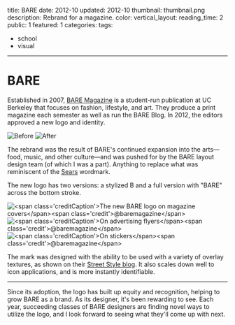 title: BARE
date: 2012-10
updated: 2012-10
thumbnail: thumbnail.png
description: Rebrand for a magazine.
color:
vertical_layout:
reading_time: 2
public: 1
featured: 1
categories:
tags:
- school
- visual
---

# BARE

Established in 2007, [BARE Magazine](http://www.baremagazine.org/) is a student-run publication at UC Berkeley that focuses on fashion, lifestyle, and art. They produce a print magazine each semester as well as run the BARE Blog. In 2012, the editors approved a new logo and identity.

<img class="faded" src="old-logo.png" alt="Before">
<img class="faded" src="new-logo-wide.svg" alt="After">

The rebrand was the result of BARE's continued expansion into the arts—food, music, and other culture—and was pushed for by the BARE layout design team (of which I was a part). Anything to replace what was reminiscent of the [Sears](http://en.wikipedia.org/wiki/File:Sears_logo_2010-present.svg) wordmark.

The new logo has two versions: a stylized B and a full version with "BARE" across the bottom stroke.

<img class="default u-fillWidth" src="magazines.jpg" alt="<span class='creditCaption'>The new BARE logo on magazine covers</span><span class='credit'>@baremagazine</span>">
<img class="default u-fillWidth" src="flyers.jpg" alt="<span class='creditCaption'>On advertising flyers</span><span class='credit'>@baremagazine</span>">
<img class="default u-fillWidth" src="stickers.jpg" alt="<span class='creditCaption'>On stickers</span><span class='credit'>@baremagazine</span>">

The mark was designed with the ability to be used with a variety of overlay textures, as shown on their [Street Style blog](http://www.barestreetstyle.org/). It also scales down well to icon applications, and is more instantly identifiable.

---
Since its adoption, the logo has built up equity and recognition, helping to grow BARE as a brand. As its designer, it's been rewarding to see. Each year, succeeding classes of BARE designers are finding novel ways to utilize the logo, and I look forward to seeing what they'll come up with next.
